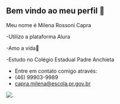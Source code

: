 ## Bem vindo ao meu perfil 🤍

Meu nome é Milena Rossoni Capra

-Utilizo a plataforma Alura

-Amo a vida🥰

-Estudo no Colégio Estadual Padre Anchieta

- Entre em contato comigo através:
- (46) 99903-9989
- capra.milena@escola.pr.gov.br

![.](https://media1.tenor.com/m/7UEIbMOFac4AAAAC/mmm-morro.gif)
